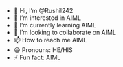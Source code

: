 - 👋 Hi, I’m @Rushil242
- 👀 I’m interested in AIML
- 🌱 I’m currently learning AIML
- 💞️ I’m looking to collaborate on AIML
- 📫 How to reach me AIML
- 😄 Pronouns: HE/HIS
- ⚡ Fun fact: AIML

<!---
Rushil242/Rushil242 is a ✨ special ✨ repository because its `README.md` (this file) appears on your GitHub profile.
You can click the Preview link to take a look at your changes.
--->

